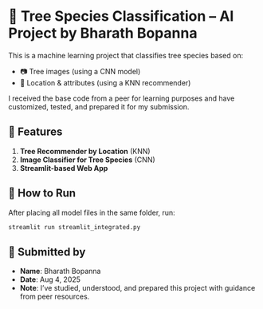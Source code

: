 # 🌳 Tree Species Classification – AI Project by Bharath Bopanna

This is a machine learning project that classifies tree species based on:
- 📷 Tree images (using a CNN model)
- 📍 Location & attributes (using a KNN recommender)

I received the base code from a peer for learning purposes and have customized, tested, and prepared it for my submission.

## 🧠 Features

1. **Tree Recommender by Location** (KNN)
2. **Image Classifier for Tree Species** (CNN)
3. **Streamlit-based Web App**

## 🚀 How to Run

After placing all model files in the same folder, run:

```bash
streamlit run streamlit_integrated.py
```

## 👤 Submitted by
- **Name**: Bharath Bopanna  
- **Date**: Aug 4, 2025  
- **Note**: I’ve studied, understood, and prepared this project with guidance from peer resources.
